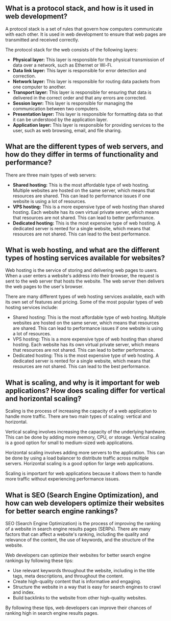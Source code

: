 ## What is a protocol stack, and how is it used in web development?

A protocol stack is a set of rules that govern how computers communicate with each other. It is used in web development to ensure that web pages are transmitted and received correctly.

The protocol stack for the web consists of the following layers:

- **Physical layer:** This layer is responsible for the physical transmission of data over a network, such as Ethernet or Wi-Fi.
- **Data link layer:** This layer is responsible for error detection and correction.
- **Network layer:** This layer is responsible for routing data packets from one computer to another.
- **Transport layer:** This layer is responsible for ensuring that data is delivered in the correct order and that any errors are corrected.
- **Session layer:** This layer is responsible for managing the communication between two computers.
- **Presentation layer:** This layer is responsible for formatting data so that it can be understood by the application layer.
- **Application layer:** This layer is responsible for providing services to the user, such as web browsing, email, and file sharing.

## What are the different types of web servers, and how do they differ in terms of functionality and performance?

There are three main types of web servers:

- **Shared hosting:** This is the most affordable type of web hosting. Multiple websites are hosted on the same server, which means that resources are shared. This can lead to performance issues if one website is using a lot of resources.
- **VPS hosting:** This is a more expensive type of web hosting than shared hosting. Each website has its own virtual private server, which means that resources are not shared. This can lead to better performance.
- **Dedicated hosting:** This is the most expensive type of web hosting. A dedicated server is rented for a single website, which means that resources are not shared. This can lead to the best performance.

## What is web hosting, and what are the different types of hosting services available for websites?

Web hosting is the service of storing and delivering web pages to users. When a user enters a website's address into their browser, the request is sent to the web server that hosts the website. The web server then delivers the web pages to the user's browser.

There are many different types of web hosting services available, each with its own set of features and pricing. Some of the most popular types of web hosting services include:

- Shared hosting: This is the most affordable type of web hosting. Multiple websites are hosted on the same server, which means that resources are shared. This can lead to performance issues if one website is using a lot of resources.
- VPS hosting: This is a more expensive type of web hosting than shared hosting. Each website has its own virtual private server, which means that resources are not shared. This can lead to better performance.
- Dedicated hosting: This is the most expensive type of web hosting. A dedicated server is rented for a single website, which means that resources are not shared. This can lead to the best performance.

## What is scaling, and why is it important for web applications? How does scaling differ for vertical and horizontal scaling?

Scaling is the process of increasing the capacity of a web application to handle more traffic. There are two main types of scaling: vertical and horizontal.

Vertical scaling involves increasing the capacity of the underlying hardware. This can be done by adding more memory, CPU, or storage. Vertical scaling is a good option for small to medium-sized web applications.

Horizontal scaling involves adding more servers to the application. This can be done by using a load balancer to distribute traffic across multiple servers. Horizontal scaling is a good option for large web applications.

Scaling is important for web applications because it allows them to handle more traffic without experiencing performance issues.

## What is SEO (Search Engine Optimization), and how can web developers optimize their websites for better search engine rankings?

SEO (Search Engine Optimization) is the process of improving the ranking of a website in search engine results pages (SERPs). There are many factors that can affect a website's ranking, including the quality and relevance of the content, the use of keywords, and the structure of the website.

Web developers can optimize their websites for better search engine rankings by following these tips:

- Use relevant keywords throughout the website, including in the title tags, meta descriptions, and throughout the content.
- Create high-quality content that is informative and engaging.
- Structure the website in a way that is easy for search engines to crawl and index.
- Build backlinks to the website from other high-quality websites.

By following these tips, web developers can improve their chances of ranking high in search engine results pages.
